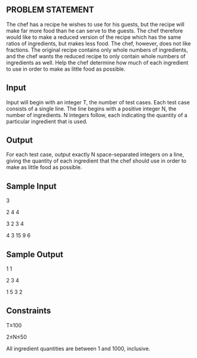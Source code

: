 ## PROBLEM STATEMENT

The chef has a recipe he wishes to use for his guests, but the recipe will make far more food than he can serve to the guests. 
The chef therefore would like to make a reduced version of the recipe which has the same ratios of ingredients, but makes less 
food. The chef, however, does not like fractions. The original recipe contains only whole numbers of ingredients, and the chef 
wants the reduced recipe to only contain whole numbers of ingredients as well. Help the chef determine how much of each ingredient
to use in order to make as little food as possible.

## Input
Input will begin with an integer T, the number of test cases. Each test case consists of a single line. The line begins with a 
positive integer N, the number of ingredients. N integers follow, each indicating the quantity of a particular ingredient that is used.

## Output
For each test case, output exactly N space-separated integers on a line, giving the quantity of each ingredient that the chef should 
use in order to make as little food as possible.

## Sample Input
3

2   4   4

3   2   3   4

4   3   15  9   6

## Sample Output

1   1

2   3   4

1   5   3   2

## Constraints
T≤100

2≤N≤50

All ingredient quantities are between 1 and 1000, inclusive.


